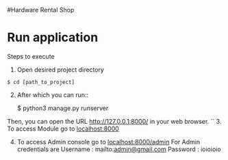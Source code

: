 #Hardware Rental Shop

Run application
===============

Steps to execute

1. Open desired project directory
```shell
$ cd [path_to_project]
```

2. After which you can run::

    $ python3 manage.py runserver

Then, you can open the URL http://127.0.0.1:8000/ in your web browser.
``
3. To access Module go to [localhost:8000][1]

4. To access Admin console go to [localhost:8000/admin][2]
    For Admin credentials are
    Username : mailto:admin@gmail.com
    Password : ioioioio

[1]: http://localhost:8000/
[2]: http://localhost:8000/admin
